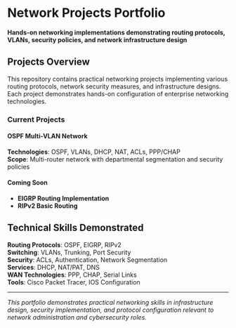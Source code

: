 # Network Projects Portfolio

**Hands-on networking implementations demonstrating routing protocols, VLANs, security policies, and network infrastructure design**

## Projects Overview

This repository contains practical networking projects implementing various routing protocols, network security measures, and infrastructure designs. Each project demonstrates hands-on configuration of enterprise networking technologies.

### Current Projects

#### OSPF Multi-VLAN Network
**Technologies**: OSPF, VLANs, DHCP, NAT, ACLs, PPP/CHAP  
**Scope**: Multi-router network with departmental segmentation and security policies

#### Coming Soon
- **EIGRP Routing Implementation** 
- **RIPv2 Basic Routing** 

## Technical Skills Demonstrated

**Routing Protocols**: OSPF, EIGRP, RIPv2  
**Switching**: VLANs, Trunking, Port Security  
**Security**: ACLs, Authentication, Network Segmentation  
**Services**: DHCP, NAT/PAT, DNS  
**WAN Technologies**: PPP, CHAP, Serial Links  
**Tools**: Cisco Packet Tracer, IOS Configuration

---

*This portfolio demonstrates practical networking skills in infrastructure design, security implementation, and protocol configuration relevant to network administration and cybersecurity roles.*
